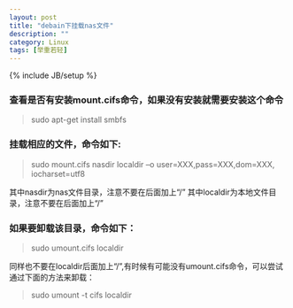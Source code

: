 ```yaml
---
layout: post
title: "debain下挂载nas文件"
description: ""
category: Linux
tags: [举重若轻]
---
```

{% include JB/setup %}
### 查看是否有安装mount.cifs命令，如果没有安装就需要安装这个命令
> sudo apt-get install smbfs  
    
### 挂载相应的文件，命令如下:
> sudo mount.cifs nasdir  localdir –o user=XXX,pass=XXX,dom=XXX, iocharset=utf8  
    
其中nasdir为nas文件目录，注意不要在后面加上“/”
其中localdir为本地文件目录，注意不要在后面加上“/”

### 如果要卸载该目录，命令如下：
> sudo umount.cifs localdir  

同样也不要在localdir后面加上“/”,有时候有可能没有umount.cifs命令，可以尝试通过下面的方法来卸载：
> sudo umount -t cifs localdir
